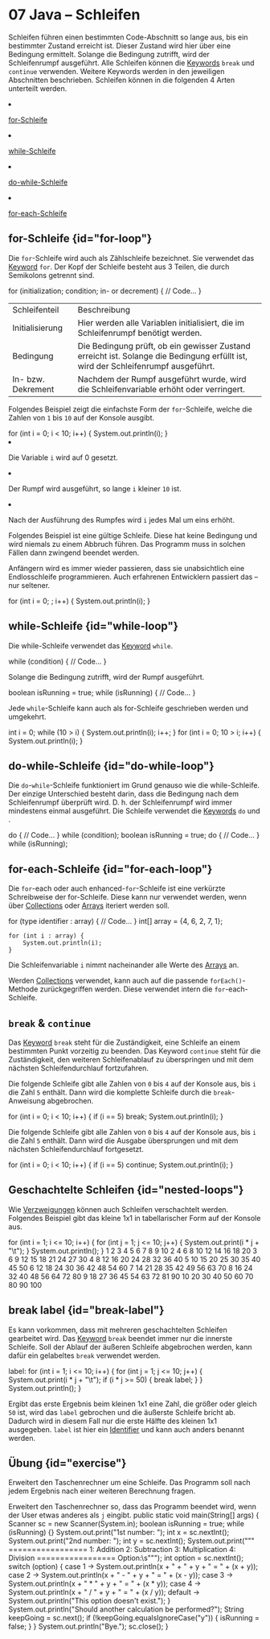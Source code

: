 # 07 Java – Schleifen

<p>Schleifen führen einen bestimmten Code-Abschnitt so lange aus, bis ein bestimmter Zustand erreicht ist. Dieser
Zustand wird hier über eine Bedingung ermittelt. Solange die Bedingung zutrifft, wird der Schleifenrumpf ausgeführt.
Alle Schleifen können die <format color="%LinkColor%"><a href="01-java-token.md#keywords">Keywords</a></format>
<code>break</code> und <code>continue</code> verwenden. Weitere Keywords werden in den jeweiligen Abschnitten
beschrieben. Schleifen können in die folgenden 4 Arten unterteilt werden.</p>

<list>
  <li><p><format color="%c1%"><a href="#for-loop">for-Schleife</a></format></p></li>
  <li><p><format color="%c2%"><a href="#while-loop">while-Schleife</a></format></p></li>
  <li><p><format color="%c3%"><a href="#do-while-loop">do-while-Schleife</a></format></p></li>
  <li><p><format color="%c4%"><a href="#for-each-loop">for-each-Schleife</a></format></p></li>
</list>

## <format color="%c1%">for-Schleife</format> {id="for-loop"}

<p>Die <code>for</code>-Schleife wird auch als Zählschleife bezeichnet. Sie verwendet das
<format color="%LinkColor%"><a href="01-java-token.md#keywords">Keyword</a></format> <code>for</code>. Der Kopf der
Schleife besteht aus 3 Teilen, die durch Semikolons getrennt sind.</p>

<code-block lang="java">
    for (initialization; condition; in- or decrement) {
        // Code...
    }
</code-block>

<table>
    <tr>
        <td>Schleifenteil</td>
        <td>Beschreibung</td>
    </tr>
    <tr>
        <td>Initialisierung</td>
        <td>Hier werden alle Variablen initialisiert, die im Schleifenrumpf benötigt werden.</td>
    </tr>
    <tr>
        <td>Bedingung</td>
        <td>Die Bedingung prüft, ob ein gewisser Zustand erreicht ist. Solange die Bedingung erfüllt ist, wird der
        Schleifenrumpf ausgeführt.</td>
    </tr>
    <tr>
        <td>In- bzw. Dekrement</td>
        <td>Nachdem der Rumpf ausgeführt wurde, wird die Schleifenvariable erhöht oder verringert.</td>
    </tr>
</table>

<p>Folgendes Beispiel zeigt die einfachste Form der <code>for</code>-Schleife, welche die Zahlen von <code>1</code> bis
<code>10</code> auf der Konsole ausgibt.</p>

<code-block lang="java">
    for (int i = 0; i &lt; 10; i++) {
        System.out.println(i);
    }
</code-block>

<list>
  <li><p>Die Variable <code>i</code> wird auf 0 gesetzt.</p></li>
  <li><p>Der Rumpf wird ausgeführt, so lange <code>i</code> kleiner <code>10</code> ist.</p></li>
  <li><p>Nach der Ausführung des Rumpfes wird <code>i</code> jedes Mal um eins erhöht.</p></li>
</list>

<note title="Endlosschleife">
    <p>Folgendes Beispiel ist eine <format color="%NoteHighlight%">gültige</format> Schleife. Diese hat keine Bedingung
    und wird niemals zu einem Abbruch führen. Das Programm muss in solchen Fällen dann zwingend beendet werden.</p>
    <p>Anfängern wird es immer wieder passieren, dass sie unabsichtlich eine
    <format color="%NoteHighlight%">Endlosschleife</format> programmieren. Auch erfahrenen Entwicklern passiert das –
    nur seltener.</p>
    <code-block lang="java">
        for (int i = 0; ; i++) {
             System.out.println(i);
        }
    </code-block>
</note>

## <format color="%c2%">while-Schleife</format> {id="while-loop"}

<p>Die while-Schleife verwendet das <format color="%LinkColor%"><a href="01-java-token.md#keywords">Keyword</a></format>
<code>while</code>.</p>

<code-block lang="java">
    while (condition) {
        // Code...
    }
</code-block>

<p>Solange die Bedingung zutrifft, wird der Rumpf ausgeführt.</p>

<code-block lang="java">
    boolean isRunning = true;
    while (isRunning) {
        // Code...
    }
</code-block>

<p>Jede <code>while</code>-Schleife kann auch als <format color="%c1%">for-Schleife</format> geschrieben werden und
umgekehrt.</p>

<compare first-title="wile-Schleife" second-title="for-Schleife">
    <code-block lang="java">
        int i = 0;
        while (10 > i) {
            System.out.println(i);
            i++;
        }
    </code-block>
    <code-block lang="java">
        for (int i = 0; 10 > i; i++) {
            System.out.println(i);
        }
    </code-block>
</compare>

## <format color="%c3%">do-while-Schleife</format> {id="do-while-loop"}

<p>Die <code>do</code>-<code>while</code>-Schleife funktioniert im Grund genauso wie die
<format color="%c2%">while-Schleife</format>. Der einzige Unterschied besteht darin, dass die Bedingung nach dem
Schleifenrumpf überprüft wird. D. h. der Schleifenrumpf wird immer
<format color="%Highlight%">mindestens einmal</format> ausgeführt. Die Schleife verwendet die
<format color="%LinkColor%"><a href="01-java-token.md#keywords">Keywords</a></format> <code>do</code> und <code></code>.
</p>

<code-block lang="java">
    do {
        // Code...
    } while (condition);
</code-block>

<code-block lang="java">
    boolean isRunning = true;
    do {
        // Code...
    } while (isRunning);
</code-block>

## <format color="%c4%">for-each-Schleife</format> {id="for-each-loop"}

<p>Die <code>for</code>-each oder auch enhanced-<code>for</code>-Schleife ist eine verkürzte Schreibweise der
<format color="%c1%">for-Schleife</format>. Diese kann nur verwendet werden, wenn über
<format color="%LinkColor%"><a href="19-java-collections.md">Collections</a></format> oder
<format color="%LinkColor%"><a href="08-java-arrays.md">Arrays</a></format> iteriert werden soll.</p>

<code-block lang="java">
    for (type identifier : array) {
        // Code...
    }
</code-block>

<code-block lang="java">
    int[] array = {4, 6, 2, 7, 1};
    
    for (int i : array) {
        System.out.println(i);
    }
</code-block>

<p>Die Schleifenvariable <code>i</code> nimmt nacheinander alle Werte des
<format color="%LinkColor%"><a href="08-java-arrays.md">Arrays</a></format> an.</p>

<note title="forEach()-Methode">
    <p>Werden <format color="%NoteLinkColor%"><a href="19-java-collections.md">Collections</a></format> verwendet, kann
    auch auf die passende <code>forEach()</code>-Methode zurückgegriffen werden. Diese verwendet intern die
    <code>for</code>-each-Schleife.</p>
</note>

## `break` & `continue`

<p>Das <format color="%LinkColor%"><a href="01-java-token.md#keywords">Keyword</a></format> <code>break</code> steht für
die Zuständigkeit, eine Schleife an einem bestimmten Punkt vorzeitig zu beenden. Das Keyword <code>continue</code> steht
für die Zuständigkeit, den weiteren Schleifenablauf zu überspringen und mit dem nächsten Schleifendurchlauf
fortzufahren.</p>

<p>Die folgende Schleife gibt alle Zahlen von <code>0</code> bis <code>4</code> auf der Konsole aus, bis <code>i</code>
 die Zahl <code>5</code> enthält. Dann wird die komplette Schleife durch die <code>break</code>-Anweisung abgebrochen.
</p>

<code-block lang="java">
    for (int i = 0; i &lt; 10; i++) {
        if (i == 5) break;
        System.out.println(i);
    }
</code-block>

<p>Die folgende Schleife gibt alle Zahlen von <code>0</code> bis <code>4</code> auf der Konsole aus, bis <code>i</code>
 die Zahl <code>5</code> enthält. Dann wird die Ausgabe übersprungen und mit dem nächsten Schleifendurchlauf
fortgesetzt.</p>

<code-block lang="java">
    for (int i = 0; i &lt; 10; i++) {
        if (i == 5) continue;
        System.out.println(i);
    }
</code-block>

## Geschachtelte Schleifen {id="nested-loops"}

<p>Wie <format color="%LinkColor%"><a href="06-java-branches.md">Verzweigungen</a></format> können auch Schleifen
verschachtelt werden. Folgendes Beispiel gibt das kleine 1x1 in tabellarischer Form auf der Konsole aus.</p>

<code-block lang="java">
    for (int i = 1; i &lt;= 10; i++) {
        for (int j = 1; j &lt;= 10; j++) {
            System.out.print(i * j + "\t");
        }
        System.out.println();
    }
</code-block>

<code-block>
    1	2	3	4	5	6	7	8	9	10	
    2	4	6	8	10	12	14	16	18	20	
    3	6	9	12	15	18	21	24	27	30	
    4	8	12	16	20	24	28	32	36	40	
    5	10	15	20	25	30	35	40	45	50	
    6	12	18	24	30	36	42	48	54	60	
    7	14	21	28	35	42	49	56	63	70	
    8	16	24	32	40	48	56	64	72	80	
    9	18	27	36	45	54	63	72	81	90	
    10	20	30	40	50	60	70	80	90	100	
</code-block>

## break label {id="break-label"}

<p>Es kann vorkommen, dass mit mehreren geschachtelten Schleifen gearbeitet wird. Das
<format color="%LinkColor%"><a href="01-java-token.md#keywords">Keyword</a></format> <code>break</code> beendet immer
nur die innerste Schleife. Soll der Ablauf der äußeren Schleife abgebrochen werden, kann dafür ein gelabeltes
<code>break</code> verwendet werden.</p>

<code-block lang="java">
    label:
    for (int i = 1; i &lt;= 10; i++) {
        for (int j = 1; j &lt;= 10; j++) {
            System.out.print(i * j + "\t");
            if (i * j &gt;= 50) {
                break label;
            }
        }
        System.out.println();
    }
</code-block>

<p>Ergibt das erste Ergebnis beim kleinen 1x1 eine Zahl, die größer oder gleich <code>50</code> ist, wird das
<code>label</code> gebrochen und die äußerste Schleife bricht ab. Dadurch wird in diesem Fall nur die erste Hälfte des
kleinen 1x1 ausgegeben. <code>label</code> ist hier ein
<format color="%LinkColor%"><a href="01-java-token.md#identifier">Identifier</a></format> und kann auch anders benannt
werden.</p>

## Übung {id="exercise"}

<p>Erweitert den Taschenrechner um eine Schleife. Das Programm soll nach jedem Ergebnis nach einer weiteren Berechnung
fragen.</p>

<tabs group="task">
    <tab id="task-task" title="Aufgabe">
        <note title="Taschenrechner">
            Erweitert den Taschenrechner so, dass das Programm beendet wird, wenn der User etwas anderes als <code>j</code> eingibt.
        </note>
    </tab>
    <tab id="task-solution" title="Mögliche Lösung">
        <code-block lang="java">
            public static void main(String[] args) {
                Scanner sc = new Scanner(System.in);  
                boolean isRunning = true;
                while (isRunning) {}
                    System.out.print("1st number: ");  
                    int x = sc.nextInt();  
                    System.out.print("2nd number: ");  
                    int y = sc.nextInt();  
                    System.out.print("""
                        =================
                        1: Addition
                        2: Subtraction
                        3: Multiplication
                        4: Division
                        =================
                        Option:\s""");
                    int option = sc.nextInt();
                    switch (option) {
                        case 1 -> System.out.println(x + " + " + y + " = " + (x + y));
                        case 2 -> System.out.println(x + " - " + y + " = " + (x - y));
                        case 3 -> System.out.println(x + " * " + y + " = " + (x * y));
                        case 4 -> System.out.println(x + " / " + y + " = " + (x / y));
                        default -> System.out.println("This option doesn't exist.");
                    } 
                    System.out.println("Should another calculation be performed?");
                    String keepGoing = sc.next();
                    if (!keepGoing.equalsIgnoreCase("y")) {  
                        isRunning = false;  
                    }
                } 
                System.out.println("Bye.");
                sc.close();
            }
        </code-block>
    </tab>
</tabs>